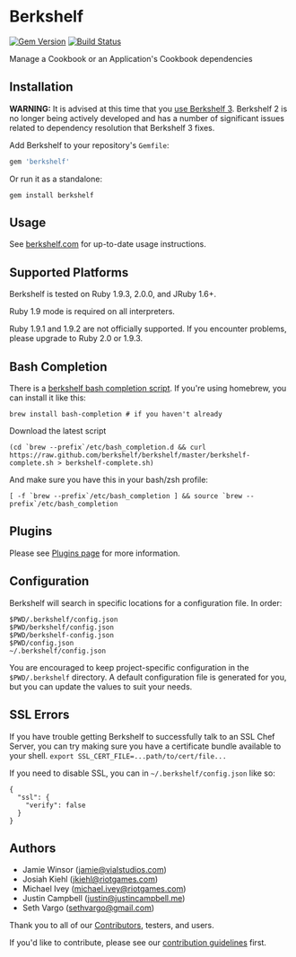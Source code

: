 Berkshelf
=========
[![Gem Version](https://badge.fury.io/rb/berkshelf.png)](http://badge.fury.io/rb/berkshelf)
[![Build Status](https://travis-ci.org/berkshelf/berkshelf.png?branch=master)](https://travis-ci.org/berkshelf/berkshelf)

Manage a Cookbook or an Application's Cookbook dependencies

Installation
------------

**WARNING:** It is advised at this time that you [use Berkshelf 3](https://github.com/berkshelf/berkshelf/wiki/Howto:-Use-the-bleeding-edge). Berkshelf 2 is no longer being actively developed and has a number of significant issues related to dependency resolution that Berkshelf 3 fixes.

Add Berkshelf to your repository's `Gemfile`:

```ruby
gem 'berkshelf'
```

Or run it as a standalone:

    gem install berkshelf

Usage
-----
See [berkshelf.com](http://berkshelf.com) for up-to-date usage instructions.

Supported Platforms
-------------------
Berkshelf is tested on Ruby 1.9.3, 2.0.0, and JRuby 1.6+.

Ruby 1.9 mode is required on all interpreters.

Ruby 1.9.1 and 1.9.2 are not officially supported. If you encounter problems, please upgrade to Ruby 2.0 or 1.9.3.

Bash Completion
---------------
There is a [berkshelf bash completion script](https://raw.github.com/berkshelf/berkshelf/master/berkshelf-complete.sh). If you're using homebrew, you can install it like this:

    brew install bash-completion # if you haven't already

Download the latest script

    (cd `brew --prefix`/etc/bash_completion.d && curl https://raw.github.com/berkshelf/berkshelf/master/berkshelf-complete.sh > berkshelf-complete.sh)

And make sure you have this in your bash/zsh profile:

    [ -f `brew --prefix`/etc/bash_completion ] && source `brew --prefix`/etc/bash_completion

Plugins
-------
Please see [Plugins page](https://github.com/berkshelf/berkshelf/blob/master/PLUGINS.md) for more information.

Configuration
-------------
Berkshelf will search in specific locations for a configuration file. In order:

```text
$PWD/.berkshelf/config.json
$PWD/berkshelf/config.json
$PWD/berkshelf-config.json
$PWD/config.json
~/.berkshelf/config.json
```

You are encouraged to keep project-specific configuration in the `$PWD/.berkshelf` directory. A default configuration file is generated for you, but you can update the values to suit your needs.

SSL Errors
----------

If you have trouble getting Berkshelf to successfully talk to an SSL Chef Server, you can try making sure you
have a certificate bundle available to your shell. `export SSL_CERT_FILE=...path/to/cert/file...`

If you need to disable SSL, you can in `~/.berkshelf/config.json` like so:

```
{
  "ssl": {
    "verify": false
  }
}
```

Authors
-------
- Jamie Winsor (<jamie@vialstudios.com>)
- Josiah Kiehl (<jkiehl@riotgames.com>)
- Michael Ivey (<michael.ivey@riotgames.com>)
- Justin Campbell (<justin@justincampbell.me>)
- Seth Vargo (<sethvargo@gmail.com>)

Thank you to all of our [Contributors](https://github.com/berkshelf/berkshelf/graphs/contributors), testers, and users.

If you'd like to contribute, please see our [contribution guidelines](https://github.com/berkshelf/berkshelf/blob/master/CONTRIBUTING.md) first.
